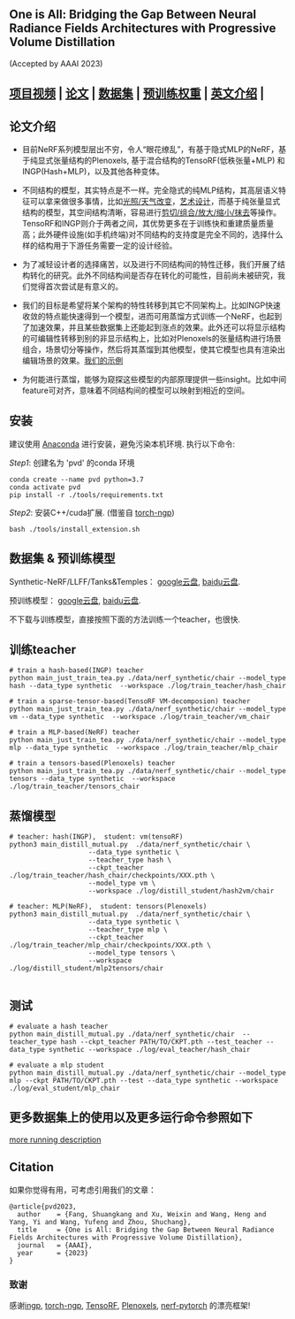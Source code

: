 ## One is All: Bridging the Gap Between Neural Radiance Fields Architectures with Progressive Volume Distillation
(Accepted by AAAI 2023)



## [项目视频](http://sk-fun.fun/PVD/) | [论文](https://arxiv.org/abs/2211.15977) | [数据集](https://drive.google.com/drive/folders/1U06KAEsW53PolLI3U8hWUhzzIH74QGaP?usp=sharing) | [预训练权重](https://drive.google.com/drive/folders/1GGJf-FTmpCJjmEn-AF_S9-HrLRkFe5Ud?usp=sharing) | [英文介绍](https://github.com/megvii-research/AAAI2023-PVD/blob/main/README.md) |

## 论文介绍

- 目前NeRF系列模型层出不穷，令人“眼花缭乱”，有基于隐式MLP的NeRF，基于纯显式张量结构的Plenoxels, 基于混合结构的TensoRF(低秩张量+MLP) 和 INGP(Hash+MLP)，以及其他各种变体。

- 不同结构的模型，其实特点是不一样。完全隐式的纯MLP结构，其高层语义特征可以拿来做很多事情，比如[光照/天气改变](https://nerf-w.github.io/)，[艺术设计](https://pfnet-research.github.io/distilled-feature-fields/)，而基于纯张量显式结构的模型，其空间结构清晰，容易进行[剪切/组合/放大/缩小/抹去](https://github.com/ashawkey/CCNeRF)等操作。TensoRF和INGP则介于两者之间，其优势更多在于训练快和重建质量质量高；此外硬件设施(如手机终端)对不同结构的支持度是完全不同的，选择什么样的结构用于下游任务需要一定的设计经验。

- 为了减轻设计者的选择痛苦，以及进行不同结构间的特性迁移，我们开展了结构转化的研究。此外不同结构间是否存在转化的可能性，目前尚未被研究，我们觉得首次尝试是有意义的。

- 我们的目标是希望将某个架构的特性转移到其它不同架构上。比如INGP快速收敛的特点能快速得到一个模型，进而可用蒸馏方式训练一个NeRF，也起到了加速效果，并且某些数据集上还能起到涨点的效果。此外还可以将显示结构的可编辑性转移到别的非显示结构上，比如对Plenoxels的张量结构进行场景组合，场景切分等操作，然后将其蒸馏到其他模型，使其它模型也具有渲染出编辑场景的效果。[我们的示例](http://sk-fun.fun/PVD/)

- 为何能进行蒸馏，能够为窥探这些模型的内部原理提供一些insight。比如中间feature可对齐，意味着不同结构间的模型可以映射到相近的空间。

## 安装
建议使用 [Anaconda](https://www.anaconda.com/) 进行安装，避免污染本机环境. 执行以下命令:

*Step1*: 创建名为 'pvd' 的conda 环境
```
conda create --name pvd python=3.7
conda activate pvd
pip install -r ./tools/requirements.txt
```
*Step2*: 安装C++/cuda扩展. (借鉴自 [torch-ngp](https://github.com/ashawkey/torch-ngp))
```
bash ./tools/install_extension.sh
```

## 数据集 & 预训练模型
Synthetic-NeRF/LLFF/Tanks&Temples： [google云盘](https://drive.google.com/drive/folders/1U06KAEsW53PolLI3U8hWUhzzIH74QGaP?usp=sharing), [baidu云盘](https://pan.baidu.com/s/1ky_TWrbUZG_MpHTBhncAKA?pwd=4h2h).

预训练模型： [google云盘](https://drive.google.com/drive/folders/1GGJf-FTmpCJjmEn-AF_S9-HrLRkFe5Ud?usp=sharing), [baidu云盘](https://pan.baidu.com/s/1LGLXwLGusX60GpAywLwosg?pwd=34k8).

不下载与训练模型，直接按照下面的方法训练一个teacher，也很快.

## 训练teacher
```
# train a hash-based(INGP) teacher
python main_just_train_tea.py ./data/nerf_synthetic/chair --model_type hash --data_type synthetic  --workspace ./log/train_teacher/hash_chair

# train a sparse-tensor-based(TensoRF VM-decomposion) teacher
python main_just_train_tea.py ./data/nerf_synthetic/chair --model_type vm --data_type synthetic  --workspace ./log/train_teacher/vm_chair

# train a MLP-based(NeRF) teacher
python main_just_train_tea.py ./data/nerf_synthetic/chair --model_type mlp --data_type synthetic  --workspace ./log/train_teacher/mlp_chair

# train a tensors-based(Plenoxels) teacher
python main_just_train_tea.py ./data/nerf_synthetic/chair --model_type tensors --data_type synthetic  --workspace ./log/train_teacher/tensors_chair

```

## 蒸馏模型
```
# teacher: hash(INGP),  student: vm(tensoRF)
python3 main_distill_mutual.py  ./data/nerf_synthetic/chair \
                    --data_type synthetic \
                    --teacher_type hash \
                    --ckpt_teacher ./log/train_teacher/hash_chair/checkpoints/XXX.pth \
                    --model_type vm \
                    --workspace ./log/distill_student/hash2vm/chair
                    
# teacher: MLP(NeRF),  student: tensors(Plenoxels)
python3 main_distill_mutual.py  ./data/nerf_synthetic/chair \
                    --data_type synthetic \
                    --teacher_type mlp \
                    --ckpt_teacher ./log/train_teacher/mlp_chair/checkpoints/XXX.pth \
                    --model_type tensors \
                    --workspace ./log/distill_student/mlp2tensors/chair
                   
```

## 测试

```
# evaluate a hash teacher
python main_distill_mutual.py ./data/nerf_synthetic/chair  --teacher_type hash --ckpt_teacher PATH/TO/CKPT.pth --test_teacher --data_type synthetic --workspace ./log/eval_teacher/hash_chair

# evaluate a mlp student
python main_distill_mutual.py ./data/nerf_synthetic/chair --model_type mlp --ckpt PATH/TO/CKPT.pth --test --data_type synthetic --workspace ./log/eval_student/mlp_chair
```

## 更多数据集上的使用以及更多运行命令参照如下
[more running description](https://github.com/megvii-research/AAAI2023-PVD/blob/main/tools/details.md)

## Citation

如果你觉得有用，可考虑引用我们的文章：
```
@article{pvd2023,
  author    = {Fang, Shuangkang and Xu, Weixin and Wang, Heng and Yang, Yi and Wang, Yufeng and Zhou, Shuchang},
  title     = {One is All: Bridging the Gap Between Neural Radiance Fields Architectures with Progressive Volume Distillation},
  journal   = {AAAI},
  year      = {2023}
}
```

### 致谢
感谢[ingp](https://github.com/NVlabs/instant-ngp),  [torch-ngp](https://github.com/ashawkey/torch-ngp), [TensoRF](https://github.com/apchenstu/TensoRF), [Plenoxels](https://github.com/sxyu/svox2), [nerf-pytorch](https://github.com/yenchenlin/nerf-pytorch)  的漂亮框架!
